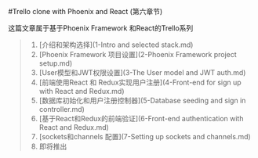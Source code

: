 #Trello clone with Phoenix and React (第六章节)

这篇文章属于基于Phoenix Framework 和React的Trello系列    

> 1. [介绍和架构选择](1-Intro and selected stack.md) <br/>
> 2. [Phoenix Framework 项目设置](2-Phoenix Framework project setup.md)  <br/>
> 3. [User模型和JWT权限设置](3-The User model and JWT auth.md) <br/>
> 4. [前端使用React 和 Redux实现用户注册](4-Front-end for sign up with React and Redux.md) <br/>
> 5. [数据库初始化和用户注册控制器](5-Database seeding and sign in controller.md)<br/>
> 6. [基于React和Redux的前端验证](6-Front-end authentication with React and Redux.md) <br/>
> 7. [sockets和channels 配置](7-Setting up sockets and channels.md)<br/>
> 8. 即将推出 <br/>
